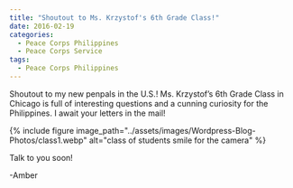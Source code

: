 ```yaml
---
title: "Shoutout to Ms. Krzystof's 6th Grade Class!"
date: 2016-02-19
categories:
  - Peace Corps Philippines
  - Peace Corps Service
tags:
  - Peace Corps Philippines
---
```


Shoutout to my new penpals in the U.S.! Ms. Krzystof’s 6th Grade Class in Chicago is full of interesting questions and a cunning curiosity for the Philippines. I await your letters in the mail!

{% include figure image_path="../assets/images/Wordpress-Blog-Photos/class1.webp" alt="class of students smile for the camera" %}

Talk to you soon!

-Amber